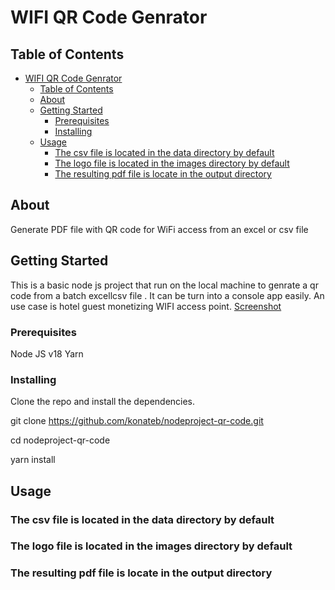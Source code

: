 # WIFI QR Code Genrator

## Table of Contents

- [WIFI QR Code Genrator](#wifi-qr-code-genrator)
  - [Table of Contents](#table-of-contents)
  - [About ](#about-)
  - [Getting Started ](#getting-started-)
    - [Prerequisites](#prerequisites)
    - [Installing](#installing)
  - [Usage ](#usage-)
    - [The csv file is located in the data directory by default](#the-csv-file-is-located-in-the-data-directory-by-default)
    - [The logo file is located in the images directory by default](#the-logo-file-is-located-in-the-images-directory-by-default)
    - [The resulting pdf file is locate in the output directory](#the-resulting-pdf-file-is-locate-in-the-output-directory)

## About <a name = "about"></a>
Generate PDF file with QR code for WiFi access from an excel or csv file

## Getting Started <a name = "getting_started"></a>
This is a basic node js project that  run on the local machine to genrate a qr code from a batch excellcsv file . It can be turn into a console app easily.
An use case is hotel guest monetizing WIFI access point.
[Screenshot](./images/Screenshot.png)
### Prerequisites

Node JS v18
Yarn 

### Installing

Clone the repo and install the dependencies.

git clone <https://github.com/konateb/nodeproject-qr-code.git>

cd nodeproject-qr-code

yarn install

## Usage <a name = "usage"></a>
### The csv file is located in the data directory by default

### The logo file is located in the images directory by default
### The resulting pdf file is locate in the output directory
